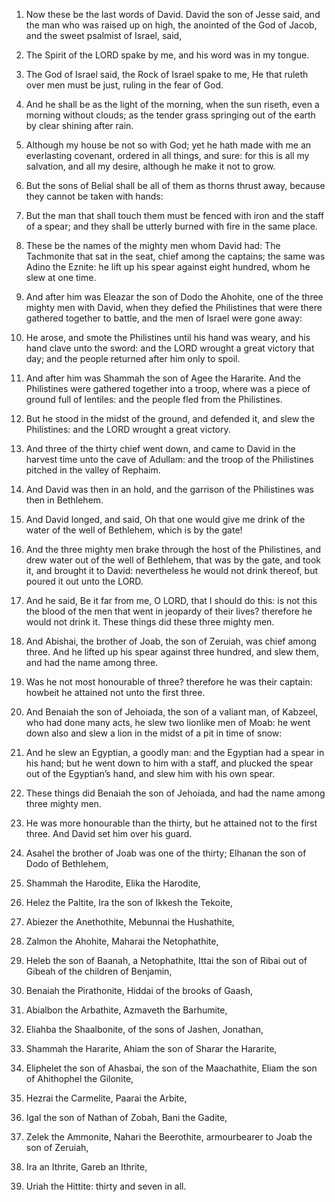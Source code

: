 1. Now these be the last words of David. David the son of Jesse
said, and the man who was raised up on high, the anointed of the God
of Jacob, and the sweet psalmist of Israel, said,

2. The Spirit of
the LORD spake by me, and his word was in my tongue.

3. The God of Israel said, the Rock of Israel spake to me, He that
ruleth over men must be just, ruling in the fear of God.

4. And he shall be as the light of the morning, when the sun riseth,
even a morning without clouds; as the tender grass springing out of
the earth by clear shining after rain.

5. Although my house be not so with God; yet he hath made with me an
everlasting covenant, ordered in all things, and sure: for this is all
my salvation, and all my desire, although he make it not to grow.

6. But the sons of Belial shall be all of them as thorns thrust
away, because they cannot be taken with hands:

7. But the man that
shall touch them must be fenced with iron and the staff of a spear;
and they shall be utterly burned with fire in the same place.

8. These be the names of the mighty men whom David had: The
Tachmonite that sat in the seat, chief among the captains; the same
was Adino the Eznite: he lift up his spear against eight hundred, whom
he slew at one time.

9. And after him was Eleazar the son of Dodo the Ahohite, one of the
three mighty men with David, when they defied the Philistines that
were there gathered together to battle, and the men of Israel were
gone away:

10. He arose, and smote the Philistines until his hand
was weary, and his hand clave unto the sword: and the LORD wrought a
great victory that day; and the people returned after him only to
spoil.

11. And after him was Shammah the son of Agee the Hararite. And the
Philistines were gathered together into a troop, where was a piece of
ground full of lentiles: and the people fled from the Philistines.

12. But he stood in the midst of the ground, and defended it, and
slew the Philistines: and the LORD wrought a great victory.

13. And three of the thirty chief went down, and came to David in
the harvest time unto the cave of Adullam: and the troop of the
Philistines pitched in the valley of Rephaim.

14. And David was then in an hold, and the garrison of the
Philistines was then in Bethlehem.

15. And David longed, and said, Oh that one would give me drink of
the water of the well of Bethlehem, which is by the gate!

16. And
the three mighty men brake through the host of the Philistines, and
drew water out of the well of Bethlehem, that was by the gate, and
took it, and brought it to David: nevertheless he would not drink
thereof, but poured it out unto the LORD.

17. And he said, Be it far from me, O LORD, that I should do this:
is not this the blood of the men that went in jeopardy of their lives?
therefore he would not drink it. These things did these three mighty
men.

18. And Abishai, the brother of Joab, the son of Zeruiah, was chief
among three. And he lifted up his spear against three hundred, and
slew them, and had the name among three.

19. Was he not most honourable of three? therefore he was their
captain: howbeit he attained not unto the first three.

20. And Benaiah the son of Jehoiada, the son of a valiant man, of
Kabzeel, who had done many acts, he slew two lionlike men of Moab: he
went down also and slew a lion in the midst of a pit in time of snow:

21. And he slew an Egyptian, a goodly man: and the Egyptian had a
spear in his hand; but he went down to him with a staff, and plucked
the spear out of the Egyptian’s hand, and slew him with his own spear.

22. These things did Benaiah the son of Jehoiada, and had the name
among three mighty men.

23. He was more honourable than the thirty, but he attained not to
the first three. And David set him over his guard.

24. Asahel the brother of Joab was one of the thirty; Elhanan the
son of Dodo of Bethlehem,

25. Shammah the Harodite, Elika the
Harodite,

26. Helez the Paltite, Ira the son of Ikkesh the Tekoite,

27. Abiezer the Anethothite, Mebunnai the Hushathite,

28. Zalmon
the Ahohite, Maharai the Netophathite,

29. Heleb the son of Baanah,
a Netophathite, Ittai the son of Ribai out of Gibeah of the children
of Benjamin,

30. Benaiah the Pirathonite, Hiddai of the brooks of
Gaash,

31. Abialbon the Arbathite, Azmaveth the Barhumite,

32. Eliahba the Shaalbonite, of the sons of Jashen, Jonathan,

33. Shammah the Hararite, Ahiam the son of Sharar the Hararite,

34. Eliphelet the son of Ahasbai, the son of the Maachathite, Eliam the
son of Ahithophel the Gilonite,

35. Hezrai the Carmelite, Paarai the
Arbite,

36. Igal the son of Nathan of Zobah, Bani the Gadite,

37. Zelek the Ammonite, Nahari the Beerothite, armourbearer to Joab the
son of Zeruiah,

38. Ira an Ithrite, Gareb an Ithrite,

39. Uriah
the Hittite: thirty and seven in all.